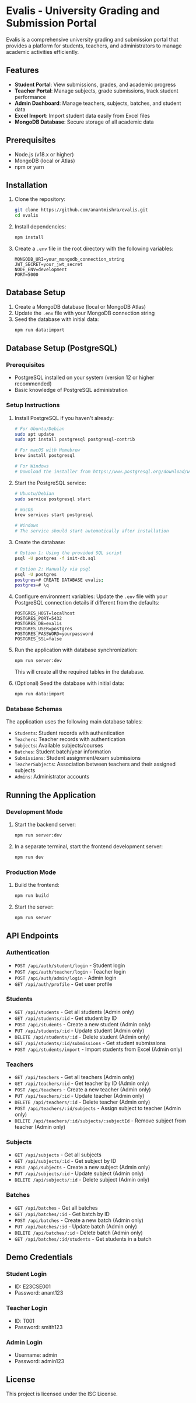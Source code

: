 # Evalis - University Grading and Submission Portal

Evalis is a comprehensive university grading and submission portal that provides a platform for students, teachers, and administrators to manage academic activities efficiently.

## Features

- **Student Portal**: View submissions, grades, and academic progress
- **Teacher Portal**: Manage subjects, grade submissions, track student performance
- **Admin Dashboard**: Manage teachers, subjects, batches, and student data
- **Excel Import**: Import student data easily from Excel files
- **MongoDB Database**: Secure storage of all academic data

## Prerequisites

- Node.js (v18.x or higher)
- MongoDB (local or Atlas)
- npm or yarn

## Installation

1. Clone the repository:
   ```bash
   git clone https://github.com/anantmishra/evalis.git
   cd evalis
   ```

2. Install dependencies:
   ```bash
   npm install
   ```

3. Create a `.env` file in the root directory with the following variables:
   ```
   MONGODB_URI=your_mongodb_connection_string
   JWT_SECRET=your_jwt_secret
   NODE_ENV=development
   PORT=5000
   ```

## Database Setup

1. Create a MongoDB database (local or MongoDB Atlas)
2. Update the `.env` file with your MongoDB connection string
3. Seed the database with initial data:
   ```bash
   npm run data:import
   ```

## Database Setup (PostgreSQL)

### Prerequisites
- PostgreSQL installed on your system (version 12 or higher recommended)
- Basic knowledge of PostgreSQL administration

### Setup Instructions

1. Install PostgreSQL if you haven't already:
   ```bash
   # For Ubuntu/Debian
   sudo apt update
   sudo apt install postgresql postgresql-contrib
   
   # For macOS with Homebrew
   brew install postgresql
   
   # For Windows
   # Download the installer from https://www.postgresql.org/download/windows/
   ```

2. Start the PostgreSQL service:
   ```bash
   # Ubuntu/Debian
   sudo service postgresql start
   
   # macOS
   brew services start postgresql
   
   # Windows
   # The service should start automatically after installation
   ```

3. Create the database:
   ```bash
   # Option 1: Using the provided SQL script
   psql -U postgres -f init-db.sql
   
   # Option 2: Manually via psql
   psql -U postgres
   postgres=# CREATE DATABASE evalis;
   postgres=# \q
   ```

4. Configure environment variables:
   Update the `.env` file with your PostgreSQL connection details if different from the defaults:
   ```
   POSTGRES_HOST=localhost
   POSTGRES_PORT=5432
   POSTGRES_DB=evalis
   POSTGRES_USER=postgres
   POSTGRES_PASSWORD=yourpassword
   POSTGRES_SSL=false
   ```

5. Run the application with database synchronization:
   ```bash
   npm run server:dev
   ```
   This will create all the required tables in the database.

6. (Optional) Seed the database with initial data:
   ```bash
   npm run data:import
   ```

### Database Schemas

The application uses the following main database tables:

- `Students`: Student records with authentication
- `Teachers`: Teacher records with authentication
- `Subjects`: Available subjects/courses 
- `Batches`: Student batch/year information
- `Submissions`: Student assignment/exam submissions
- `TeacherSubjects`: Association between teachers and their assigned subjects
- `Admins`: Administrator accounts

## Running the Application

### Development Mode

1. Start the backend server:
   ```bash
   npm run server:dev
   ```

2. In a separate terminal, start the frontend development server:
   ```bash
   npm run dev
   ```

### Production Mode

1. Build the frontend:
   ```bash
   npm run build
   ```

2. Start the server:
   ```bash
   npm run server
   ```

## API Endpoints

### Authentication
- `POST /api/auth/student/login` - Student login
- `POST /api/auth/teacher/login` - Teacher login
- `POST /api/auth/admin/login` - Admin login
- `GET /api/auth/profile` - Get user profile

### Students
- `GET /api/students` - Get all students (Admin only)
- `GET /api/students/:id` - Get student by ID
- `POST /api/students` - Create a new student (Admin only)
- `PUT /api/students/:id` - Update student (Admin only)
- `DELETE /api/students/:id` - Delete student (Admin only)
- `GET /api/students/:id/submissions` - Get student submissions
- `POST /api/students/import` - Import students from Excel (Admin only)

### Teachers
- `GET /api/teachers` - Get all teachers (Admin only)
- `GET /api/teachers/:id` - Get teacher by ID (Admin only)
- `POST /api/teachers` - Create a new teacher (Admin only)
- `PUT /api/teachers/:id` - Update teacher (Admin only)
- `DELETE /api/teachers/:id` - Delete teacher (Admin only)
- `POST /api/teachers/:id/subjects` - Assign subject to teacher (Admin only)
- `DELETE /api/teachers/:id/subjects/:subjectId` - Remove subject from teacher (Admin only)

### Subjects
- `GET /api/subjects` - Get all subjects
- `GET /api/subjects/:id` - Get subject by ID
- `POST /api/subjects` - Create a new subject (Admin only)
- `PUT /api/subjects/:id` - Update subject (Admin only)
- `DELETE /api/subjects/:id` - Delete subject (Admin only)

### Batches
- `GET /api/batches` - Get all batches
- `GET /api/batches/:id` - Get batch by ID
- `POST /api/batches` - Create a new batch (Admin only)
- `PUT /api/batches/:id` - Update batch (Admin only)
- `DELETE /api/batches/:id` - Delete batch (Admin only)
- `GET /api/batches/:id/students` - Get students in a batch

## Demo Credentials

### Student Login
- ID: E23CSE001
- Password: anant123

### Teacher Login
- ID: T001
- Password: smith123

### Admin Login
- Username: admin
- Password: admin123

## License

This project is licensed under the ISC License.

